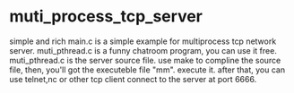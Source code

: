 # muti_process_tcp_server
simple and rich
main.c is a simple example for multiprocess tcp network server.
muti_pthread.c is a funny chatroom program, you can use it free.
muti_pthread.c is the server source file.
use make to compline the source file, then, you'll got the executeble file "mm". execute it. 
after that, you can use telnet,nc or other tcp client connect to the server at port 6666.
